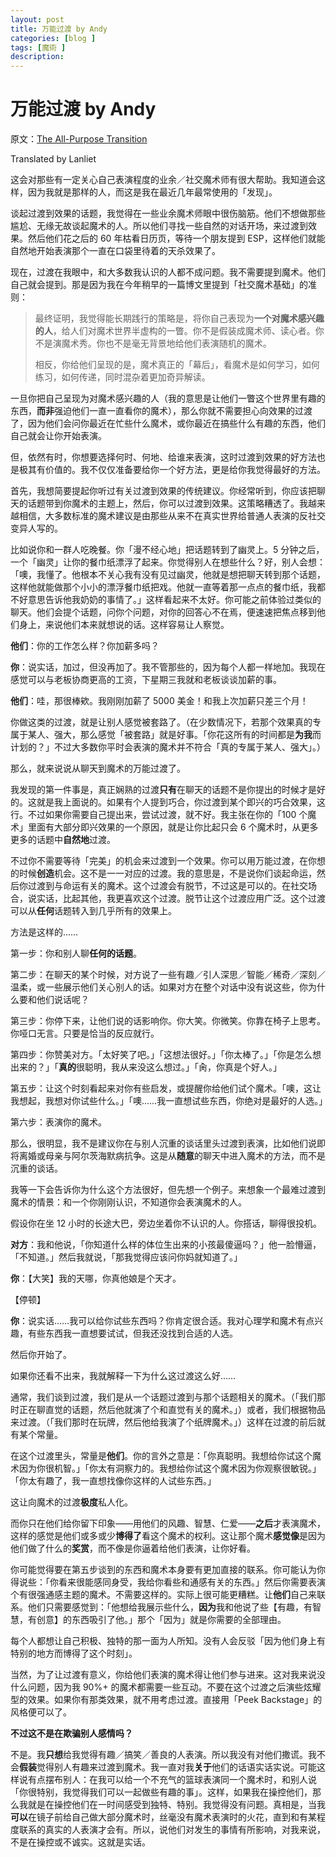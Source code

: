 ```yaml
---
layout: post
title: 万能过渡 by Andy
categories: [blog ]
tags: [魔術 ]
description:
---
```


# 万能过渡 by Andy

原文：[The All-Purpose Transition](http://www.thejerx.com/blog/2018/6/3/the-all-purpose-transition)

Translated by Lanliet

这会对那些有一定关心自己表演程度的业余／社交魔术师有很大帮助。我知道会这样，因为我就是那样的人，而这是我在最近几年最常使用的「发现」。

谈起过渡到效果的话题，我觉得在一些业余魔术师眼中很伤脑筋。他们不想做那些尴尬、无缘无故谈起魔术的人。所以他们寻找一些自然的对话开场，来过渡到效果。然后他们花之后的 60 年枯看日历页，等待一个朋友提到 ESP，这样他们就能自然地开始表演那个一直在口袋里待着的天杀效果了。

现在，过渡在我眼中，和大多数我认识的人都不成问题。我不需要提到魔术。他们自己就会提到。那是因为我在今年稍早的一篇博文里提到「社交魔术基础」的准则：

> 最终证明，我觉得能长期践行的策略是，将你自己表现为**一个对魔术感兴趣的人**，给人们对魔术世界半虚构的一瞥。你不是假装成魔术师、读心者。你不是演魔术秀。你也不是毫无背景地给他们表演随机的魔术。
>
> 相反，你给他们呈现的是，魔术真正的「幕后」，看魔术是如何学习，如何练习，如何传递，同时混杂着更加奇异解读。

一旦你把自己呈现为对魔术感兴趣的人（我的意思是让他们一瞥这个世界里有趣的东西，**而非**强迫他们一直一直看你的魔术），那么你就不需要担心向效果的过渡了，因为他们会问你最近在忙些什么魔术，或你最近在搞些什么有趣的东西，他们自己就会让你开始表演。

但，依然有时，你想要选择何时、何地、给谁来表演，这时过渡到效果的好方法也是极其有价值的。我不仅仅准备要给你一个好方法，更是给你我觉得最好的方法。

首先，我想简要提起你听过有关过渡到效果的传统建议。你经常听到，你应该把聊天的话题带到你魔术的主题上，然后，你可以过渡到效果。这策略糟透了。我越来越相信，大多数标准的魔术建议是由那些从来不在真实世界给普通人表演的反社交变异人写的。

比如说你和一群人吃晚餐。你「漫不经心地」把话题转到了幽灵上。5 分钟之后，一个「幽灵」让你的餐巾纸漂浮了起来。你觉得别人在想些什么？好，别人会想：「噢，我懂了。他根本不关心我有没有见过幽灵，他就是想把聊天转到那个话题，这样他就能做那个小小的漂浮餐巾纸把戏。他就一直等着那一点点的餐巾纸，我都不好意思告诉他我奶奶的事情了。」这样看起来不太好。你可能之前体验过类似的聊天。他们会提个话题，问你个问题，对你的回答心不在焉，便速速把焦点移到他们身上，来说他们本来就想说的话。这样容易让人察觉。

**他们**：你的工作怎么样？你加薪多吗？

**你**：说实话，加过，但没再加了。我不管那些的，因为每个人都一样地加。我现在感觉可以与老板协商更高的工资，下星期三我就和老板谈谈加薪的事。

**他们**：哇，那很棒欸。我刚刚加薪了 5000 美金！和我上次加薪只差三个月！

你做这类的过渡，就是让别人感觉被套路了。（在少数情况下，若那个效果真的专属于某人、强大，那么感觉「被套路」就是好事。「你花这所有的时间都是**为我**而计划的？」不过大多数你平时会表演的魔术并不符合「真的专属于某人、强大」。）

那么，就来说说从聊天到魔术的万能过渡了。

我发现的第一件事是，真正娴熟的过渡**只有**在聊天的话题不是你提出的时候才是好的。这就是我上面说的。如果有个人提到巧合，你过渡到某个即兴的巧合效果，这行。不过如果你需要自己提出来，尝试过渡，就不好。我主张在你的「100 个魔术」里面有大部分即兴效果的一个原因，就是让你比起只会 6 个魔术时，从更多更多的话题中**自然地**过渡。

不过你不需要等待「完美」的机会来过渡到一个效果。你可以用万能过渡，在你想的时候**创造**机会。这不是一一对应的过渡。我的意思是，不是说你们谈起命运，然后你过渡到与命运有关的魔术。这个过渡会有脱节，不过这是可以的。在社交场合，说实话，比起其他，我更喜欢这个过渡。脱节让这个过渡应用广泛。这个过渡可以从**任何**话题转入到几乎所有的效果上。

方法是这样的……

第一步：你和别人聊**任何的话题**。

第二步：在聊天的某个时候，对方说了一些有趣／引人深思／智能／稀奇／深刻／温柔，或一些展示他们关心别人的话。如果对方在整个对话中没有说这些，你为什么要和他们说话呢？

第三步：你停下来，让他们说的话影响你。你大笑。你微笑。你靠在椅子上思考。你哑口无言。只要是恰当的反应就行。

第四步：你赞美对方。「太好笑了吧。」「这想法很好。」「你太棒了。」「你是怎么想出来的？」「**真的**很聪明，我从来没这么想过。」「肏，你真是个好人。」

第五步：让这个时刻看起来对你有些启发，或提醒你给他们试个魔术。「噢，这让我想起，我想对你试些什么。」「噢……我一直想试些东西，你绝对是最好的人选。」

第六步：表演你的魔术。

那么，很明显，我不是建议你在与别人沉重的谈话里头过渡到表演，比如他们说即将离婚或母亲与阿尔茨海默病抗争。这是从**随意**的聊天中进入魔术的方法，而不是沉重的谈话。

我等一下会告诉你为什么这个方法很好，但先想一个例子。来想象一个最难过渡到魔术的情景：和一个你刚刚认识，不知道你会表演魔术的人。

假设你在坐 12 小时的长途大巴，旁边坐着你不认识的人。你搭话，聊得很投机。

**对方**：我和他说，「你知道什么样的体位生出来的小孩最傻逼吗？」他一脸懵逼，「不知道。」然后我就说，「那我觉得应该问你妈就知道了。」

**你**：【大笑】我的天哪，你真他娘是个天才。

【停顿】

**你**：说实话……我可以给你试些东西吗？你肯定很合适。我对心理学和魔术有点兴趣，有些东西我一直想要试试，但我还没找到合适的人选。

然后你开始了。

如果你还看不出来，我就解释一下为什么这过渡这么好……

通常，我们谈到过渡，我们是从一个话题过渡到与那个话题相关的魔术。（「我们那时正在聊直觉的话题，然后他就演了个和直觉有关的魔术。」）或者，我们根据物品来过渡。（「我们那时在玩牌，然后他给我演了个纸牌魔术。」）这样在过渡的前后就有某个常量。

在这个过渡里头，常量是**他们**。你的言外之意是：「你真聪明。我想给你试这个魔术因为你很机智。」「你太有洞察力的。我想给你试这个魔术因为你观察很敏锐。」「你太有趣了，我一直想找像你这样的人试些东西。」

这让向魔术的过渡**极度**私人化。

而你只在他们给你留下印象——用他们的风趣、智慧、仁爱——**之后**才表演魔术，这样的感觉是他们或多或少**博得了**看这个魔术的权利。这让那个魔术**感觉像**是因为他们做了什么的**奖赏**，而不像是你逼着给他们表演，让你好看。

你可能觉得要在第五步谈到的东西和魔术本身要有更加直接的联系。你可能认为你得说些：「你看来很能感同身受，我给你看些和通感有关的东西。」然后你需要表演个有很强通感主题的魔术。不需要这样的。实际上很可能更糟糕。让**他们**自己来联系。他们只需要感觉到：「他想给我展示些什么，**因为**我和他说了些【有趣，有智慧，有创意】的东西吸引了他。」那个「因为」就是你需要的全部理由。

每个人都想让自己积极、独特的那一面为人所知。没有人会反驳「因为他们身上有特别的地方而博得了这个时刻」。

当然，为了让过渡有意义，你给他们表演的魔术得让他们参与进来。这对我来说没什么问题，因为我 90%+ 的魔术都需要一些互动。不要在这个过渡之后演些炫耀型的效果。如果你有那类效果，就不用考虑过渡。直接用「Peek Backstage」的风格便可以了。

**不过这不是在欺骗别人感情吗？**

不是。我**只想**给我觉得有趣／搞笑／善良的人表演。所以我没有对他们撒谎。我不会**假装**觉得别人有趣来过渡到魔术。我一直对我**关于**他们的话语实话实说。可能这样说有点摆布别人：在我可以给一个不充气的篮球表演同一个魔术时，和别人说「你很特别，我觉得我们可以一起做些有趣的事」。这样，如果我在操控他们，那么我就是在操控他们在一时间感受到独特、特别。我觉得没有问题。真相是，当我**可以**在镜子前给自己做大部分魔术时，丝毫没有魔术表演时的火花，直到和有某程度联系的真实的人表演才会有。所以，说他们对发生的事情有所影响，对我来说，不是在操控或不诚实。这就是实话。